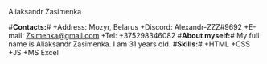 Aliaksandr Zasimenka

#**Contacts:**#
  +Address: Mozyr, Belarus
  +Discord: Alexandr-ZZZ#9692
  +E-mail: Zsimenka@gmail.com
  +Tel: +375298346082
#**About myself:**#
My full name is Aliaksandr Zasimenka. I am 31 years old.
#**Skills:**#
+HTML
+CSS
+JS
+MS Excel